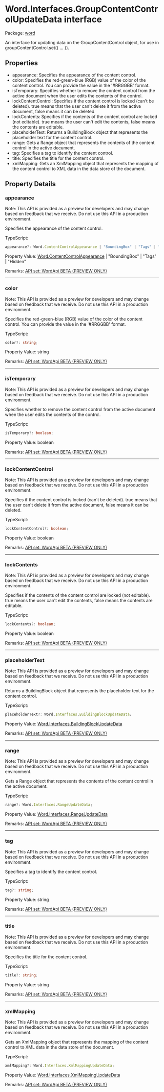 # Word.Interfaces.GroupContentControlUpdateData interface

Package: [word](/en-us/javascript/api/word)

An interface for updating data on the GroupContentControl object, for use in groupContentControl.set({ ... }).

## Properties

- appearance: Specifies the appearance of the content control.
- color: Specifies the red-green-blue (RGB) value of the color of the content control. You can provide the value in the '#RRGGBB' format.
- isTemporary: Specifies whether to remove the content control from the active document when the user edits the contents of the control.
- lockContentControl: Specifies if the content control is locked (can't be deleted). true means that the user can't delete it from the active document, false means it can be deleted.
- lockContents: Specifies if the contents of the content control are locked (not editable). true means the user can't edit the contents, false means the contents are editable.
- placeholderText: Returns a BuildingBlock object that represents the placeholder text for the content control.
- range: Gets a Range object that represents the contents of the content control in the active document.
- tag: Specifies a tag to identify the content control.
- title: Specifies the title for the content control.
- xmlMapping: Gets an XmlMapping object that represents the mapping of the content control to XML data in the data store of the document.

## Property Details

### appearance

Note: This API is provided as a preview for developers and may change based on feedback that we receive. Do not use this API in a production environment.

Specifies the appearance of the content control.

TypeScript:
```typescript
appearance?: Word.ContentControlAppearance | "BoundingBox" | "Tags" | "Hidden";
```

Property Value: [Word.ContentControlAppearance](/en-us/javascript/api/word/word.contentcontrolappearance) | "BoundingBox" | "Tags" | "Hidden"

Remarks: [API set: WordApi BETA (PREVIEW ONLY)](/en-us/javascript/api/requirement-sets/word/word-api-requirement-sets)

---

### color

Note: This API is provided as a preview for developers and may change based on feedback that we receive. Do not use this API in a production environment.

Specifies the red-green-blue (RGB) value of the color of the content control. You can provide the value in the '#RRGGBB' format.

TypeScript:
```typescript
color?: string;
```

Property Value: string

Remarks: [API set: WordApi BETA (PREVIEW ONLY)](/en-us/javascript/api/requirement-sets/word/word-api-requirement-sets)

---

### isTemporary

Note: This API is provided as a preview for developers and may change based on feedback that we receive. Do not use this API in a production environment.

Specifies whether to remove the content control from the active document when the user edits the contents of the control.

TypeScript:
```typescript
isTemporary?: boolean;
```

Property Value: boolean

Remarks: [API set: WordApi BETA (PREVIEW ONLY)](/en-us/javascript/api/requirement-sets/word/word-api-requirement-sets)

---

### lockContentControl

Note: This API is provided as a preview for developers and may change based on feedback that we receive. Do not use this API in a production environment.

Specifies if the content control is locked (can't be deleted). true means that the user can't delete it from the active document, false means it can be deleted.

TypeScript:
```typescript
lockContentControl?: boolean;
```

Property Value: boolean

Remarks: [API set: WordApi BETA (PREVIEW ONLY)](/en-us/javascript/api/requirement-sets/word/word-api-requirement-sets)

---

### lockContents

Note: This API is provided as a preview for developers and may change based on feedback that we receive. Do not use this API in a production environment.

Specifies if the contents of the content control are locked (not editable). true means the user can't edit the contents, false means the contents are editable.

TypeScript:
```typescript
lockContents?: boolean;
```

Property Value: boolean

Remarks: [API set: WordApi BETA (PREVIEW ONLY)](/en-us/javascript/api/requirement-sets/word/word-api-requirement-sets)

---

### placeholderText

Note: This API is provided as a preview for developers and may change based on feedback that we receive. Do not use this API in a production environment.

Returns a BuildingBlock object that represents the placeholder text for the content control.

TypeScript:
```typescript
placeholderText?: Word.Interfaces.BuildingBlockUpdateData;
```

Property Value: [Word.Interfaces.BuildingBlockUpdateData](/en-us/javascript/api/word/word.interfaces.buildingblockupdatedata)

Remarks: [API set: WordApi BETA (PREVIEW ONLY)](/en-us/javascript/api/requirement-sets/word/word-api-requirement-sets)

---

### range

Note: This API is provided as a preview for developers and may change based on feedback that we receive. Do not use this API in a production environment.

Gets a Range object that represents the contents of the content control in the active document.

TypeScript:
```typescript
range?: Word.Interfaces.RangeUpdateData;
```

Property Value: [Word.Interfaces.RangeUpdateData](/en-us/javascript/api/word/word.interfaces.rangeupdatedata)

Remarks: [API set: WordApi BETA (PREVIEW ONLY)](/en-us/javascript/api/requirement-sets/word/word-api-requirement-sets)

---

### tag

Note: This API is provided as a preview for developers and may change based on feedback that we receive. Do not use this API in a production environment.

Specifies a tag to identify the content control.

TypeScript:
```typescript
tag?: string;
```

Property Value: string

Remarks: [API set: WordApi BETA (PREVIEW ONLY)](/en-us/javascript/api/requirement-sets/word/word-api-requirement-sets)

---

### title

Note: This API is provided as a preview for developers and may change based on feedback that we receive. Do not use this API in a production environment.

Specifies the title for the content control.

TypeScript:
```typescript
title?: string;
```

Property Value: string

Remarks: [API set: WordApi BETA (PREVIEW ONLY)](/en-us/javascript/api/requirement-sets/word/word-api-requirement-sets)

---

### xmlMapping

Note: This API is provided as a preview for developers and may change based on feedback that we receive. Do not use this API in a production environment.

Gets an XmlMapping object that represents the mapping of the content control to XML data in the data store of the document.

TypeScript:
```typescript
xmlMapping?: Word.Interfaces.XmlMappingUpdateData;
```

Property Value: [Word.Interfaces.XmlMappingUpdateData](/en-us/javascript/api/word/word.interfaces.xmlmappingupdatedata)

Remarks: [API set: WordApi BETA (PREVIEW ONLY)](/en-us/javascript/api/requirement-sets/word/word-api-requirement-sets)
